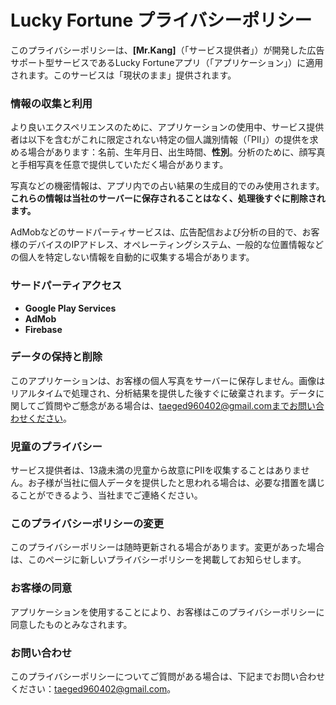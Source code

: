 # Lucky Fortune プライバシーポリシー

このプライバシーポリシーは、**[Mr.Kang]**（「サービス提供者」）が開発した広告サポート型サービスであるLucky Fortuneアプリ（「アプリケーション」）に適用されます。このサービスは「現状のまま」提供されます。

### 情報の収集と利用
より良いエクスペリエンスのために、アプリケーションの使用中、サービス提供者は以下を含むがこれに限定されない特定の個人識別情報（「PII」）の提供を求める場合があります：名前、生年月日、出生時間、**性別**。分析のために、顔写真と手相写真を任意で提供していただく場合があります。

写真などの機密情報は、アプリ内での占い結果の生成目的でのみ使用されます。**これらの情報は当社のサーバーに保存されることはなく、処理後すぐに削除されます。**

AdMobなどのサードパーティサービスは、広告配信および分析の目的で、お客様のデバイスのIPアドレス、オペレーティングシステム、一般的な位置情報などの個人を特定しない情報を自動的に収集する場合があります。

### サードパーティアクセス
- **Google Play Services**
- **AdMob**
- **Firebase**

### データの保持と削除
このアプリケーションは、お客様の個人写真をサーバーに保存しません。画像はリアルタイムで処理され、分析結果を提供した後すぐに破棄されます。データに関してご質問やご懸念がある場合は、taeged960402@gmail.comまでお問い合わせください。

### 児童のプライバシー
サービス提供者は、13歳未満の児童から故意にPIIを収集することはありません。お子様が当社に個人データを提供したと思われる場合は、必要な措置を講じることができるよう、当社までご連絡ください。

### このプライバシーポリシーの変更
このプライバシーポリシーは随時更新される場合があります。変更があった場合は、このページに新しいプライバシーポリシーを掲載してお知らせします。

### お客様の同意
アプリケーションを使用することにより、お客様はこのプライバシーポリシーに同意したものとみなされます。

### お問い合わせ
このプライバシーポリシーについてご質問がある場合は、下記までお問い合わせください：taeged960402@gmail.com。
